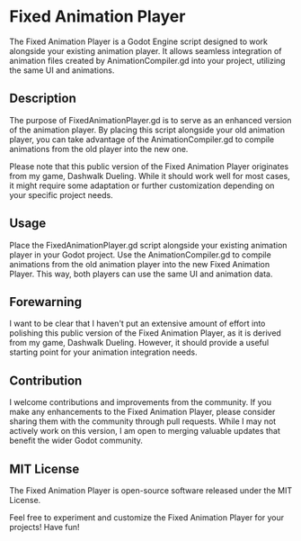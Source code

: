 # Fixed Animation Player
The Fixed Animation Player is a Godot Engine script designed to work alongside your existing animation player. It allows seamless integration of animation files created by AnimationCompiler.gd into your project, utilizing the same UI and animations.

## Description
The purpose of FixedAnimationPlayer.gd is to serve as an enhanced version of the animation player. By placing this script alongside your old animation player, you can take advantage of the AnimationCompiler.gd to compile animations from the old player into the new one.

Please note that this public version of the Fixed Animation Player originates from my game, Dashwalk Dueling. While it should work well for most cases, it might require some adaptation or further customization depending on your specific project needs.

## Usage
Place the FixedAnimationPlayer.gd script alongside your existing animation player in your Godot project.
Use the AnimationCompiler.gd to compile animations from the old animation player into the new Fixed Animation Player. This way, both players can use the same UI and animation data.

## Forewarning
I want to be clear that I haven't put an extensive amount of effort into polishing this public version of the Fixed Animation Player, as it is derived from my game, Dashwalk Dueling. However, it should provide a useful starting point for your animation integration needs.

## Contribution
I welcome contributions and improvements from the community. If you make any enhancements to the Fixed Animation Player, please consider sharing them with the community through pull requests. While I may not actively work on this version, I am open to merging valuable updates that benefit the wider Godot community.

## MIT License
The Fixed Animation Player is open-source software released under the MIT License.

Feel free to experiment and customize the Fixed Animation Player for your projects! Have fun!
